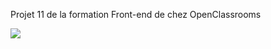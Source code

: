 Projet 11 de la formation Front-end de chez OpenClassrooms

![](https://file%2B.vscode-resource.vscode-cdn.net/c%3A/Users/Sebastien/Desktop/Kasa/public/Screenshot.png?version%3D1657627202157)